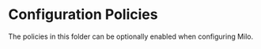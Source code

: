 # Configuration Policies

The policies in this folder can be optionally enabled when configuring Milo.
